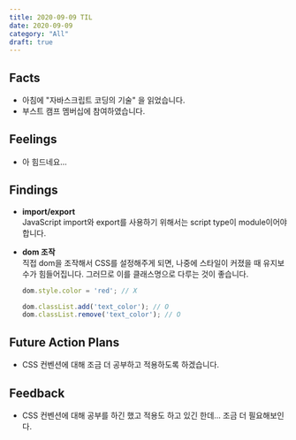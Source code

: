```yaml
---
title: 2020-09-09 TIL
date: 2020-09-09
category: "All"
draft: true
---
```


## Facts

- 아침에 "자바스크립트 코딩의 기술" 을 읽었습니다.
- 부스트 캠프 멤버십에 참여하였습니다.

## Feelings

- 아 힘드네요...

## Findings

- **import/export**  
  JavaScript import와 export를 사용하기 위해서는 script type이 module이어야 합니다.
- **dom 조작**  
  직접 dom을 조작해서 CSS를 설정해주게 되면, 나중에 스타일이 커졌을 때 유지보수가 힘들어집니다. 그러므로 이를 클래스명으로 다루는 것이 좋습니다.

    ```js
    dom.style.color = 'red'; // X

    dom.classList.add('text_color'); // O
    dom.classList.remove('text_color'); // O
    ```

## Future Action Plans

- CSS 컨벤션에 대해 조금 더 공부하고 적용하도록 하겠습니다.

## Feedback

- CSS 컨벤션에 대해 공부를 하긴 했고 적용도 하고 있긴 한데... 조금 더 필요해보인다.
